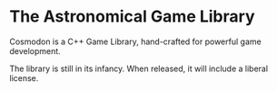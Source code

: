 The Astronomical Game Library
=============================
Cosmodon is a C++ Game Library, hand-crafted for powerful game development.

The library is still in its infancy. When released, it will include a liberal license.

